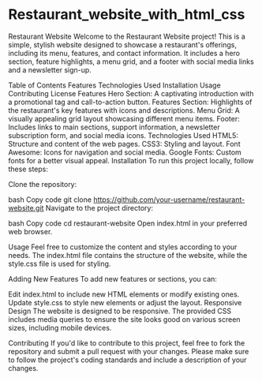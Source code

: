# Restaurant_website_with_html_css
 
Restaurant Website
Welcome to the Restaurant Website project! This is a simple, stylish website designed to showcase a restaurant's offerings, including its menu, features, and contact information. It includes a hero section, feature highlights, a menu grid, and a footer with social media links and a newsletter sign-up.

Table of Contents
Features
Technologies Used
Installation
Usage
Contributing
License
Features
Hero Section: A captivating introduction with a promotional tag and call-to-action button.
Features Section: Highlights of the restaurant's key features with icons and descriptions.
Menu Grid: A visually appealing grid layout showcasing different menu items.
Footer: Includes links to main sections, support information, a newsletter subscription form, and social media icons.
Technologies Used
HTML5: Structure and content of the web pages.
CSS3: Styling and layout.
Font Awesome: Icons for navigation and social media.
Google Fonts: Custom fonts for a better visual appeal.
Installation
To run this project locally, follow these steps:

Clone the repository:

bash
Copy code
git clone https://github.com/your-username/restaurant-website.git
Navigate to the project directory:

bash
Copy code
cd restaurant-website
Open index.html in your preferred web browser.

Usage
Feel free to customize the content and styles according to your needs. The index.html file contains the structure of the website, while the style.css file is used for styling.

Adding New Features
To add new features or sections, you can:

Edit index.html to include new HTML elements or modify existing ones.
Update style.css to style new elements or adjust the layout.
Responsive Design
The website is designed to be responsive. The provided CSS includes media queries to ensure the site looks good on various screen sizes, including mobile devices.

Contributing
If you'd like to contribute to this project, feel free to fork the repository and submit a pull request with your changes. Please make sure to follow the project's coding standards and include a description of your changes.